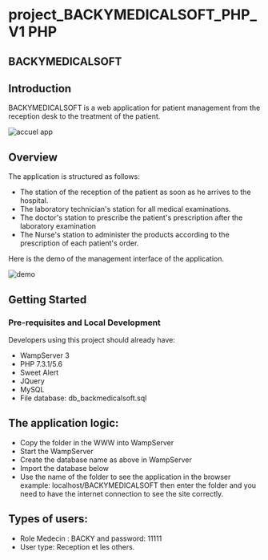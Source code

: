 # project_BACKYMEDICALSOFT_PHP_V1 PHP 


BACKYMEDICALSOFT
-----------------

## Introduction

BACKYMEDICALSOFT is a web application for patient management from the reception desk to the treatment of the patient.

![accuel app](https://user-images.githubusercontent.com/111361566/194841819-d8f98148-f665-4a05-b2da-e381d5ab46ff.PNG)


## Overview

The application is structured as follows:
- The station of the reception of the patient as soon as he arrives to the hospital.
- The laboratory technician's station for all medical examinations.
- The doctor's station to prescribe the patient's prescription after the laboratory examination
- The Nurse's station to administer the products according to the prescription of each patient's order.


Here is the demo of the management interface of the application.

![demo](https://user-images.githubusercontent.com/111361566/194841826-00e77255-6919-4ed1-9449-78e438b2acc2.PNG)


## Getting Started

### Pre-requisites and Local Development

Developers using this project should already have:

- WampServer 3
- PHP 7.3.1/5.6
- Sweet Alert
- JQuery
- MySQL
- File database: db_backmedicalsoft.sql

## The application logic:

- Copy the folder in the WWW into WampServer
- Start the WampServer
- Create the database name as above in WampServer
- Import the database below
- Use the name of the folder to see the application in the browser example: localhost/BACKYMEDICALSOFT then enter the folder and you need to have the internet connection to see the site correctly.
  
## Types of users:

- Role Medecin : BACKY and password: 11111
- User type: Reception et les others.
